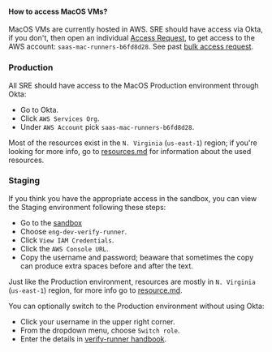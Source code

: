 #### How to access MacOS VMs?

MacOS VMs are currently hosted in AWS. SRE should have access via Okta, if you don't, then open an individual [Access Request](https://gitlab.com/gitlab-com/team-member-epics/access-requests/-/issues), to get access to the AWS account:  `saas-mac-runners-b6fd8d28`. See past [bulk access request](https://gitlab.com/gitlab-com/team-member-epics/access-requests/-/issues/21531).

### Production

All SRE should have access to the MacOS Production environment through Okta:

- Go to Okta.
- Click `AWS Services Org`.
- Under `AWS Account` pick `saas-mac-runners-b6fd8d28`.

Most of the resources exist in the `N. Virginia` (`us-east-1`) region; if you're looking for more info, go to [resources.md](./resources.md) for information about the used resources.

### Staging

If you think you have the appropriate access in the sandbox, you can view the Staging environment following these steps:

- Go to the [sandbox](https://gitlabsandbox.cloud/cloud/accounts/5442c67c-1673-4351-b85d-e366c328bfea)
- Choose `eng-dev-verify-runner`.
- Click `View IAM Credentials`.
- Click the `AWS Console URL`.
- Copy the username and password; beaware that sometimes the copy can produce extra spaces before and after the text.

Just like the Production environment, resources are mostly in `N. Virginia` (`us-east-1`) region, for more info go to [resource.md](./resources.md).

You can optionally switch to the Production environment without using Okta:

- Click your username in the upper right corner.
- From the dropdown menu, choose `Switch role`.
- Enter the details in [verify-runner handbook](https://about.gitlab.com/handbook/engineering/development/ops/verify/runner/team-resources/#access-mac-runner-production).
